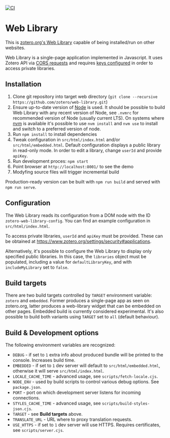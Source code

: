 [![CI](https://github.com/zotero/web-library/actions/workflows/ci.yml/badge.svg)](https://github.com/zotero/web-library/actions/workflows/ci.yml)

Web Library
===========

This is [zotero.org's Web Library](https://www.zotero.org/mylibrary) capable of being installed/run on other websites.

Web Library is a single-page application implemented in Javascript. It uses Zotero API via [CORS requests](http://enable-cors.org/) and requires [keys configured](https://www.zotero.org/settings/keys/new) in order to access private libraries.

Installation
------------

1. Clone git repository into target web directory (`git clone --recursive https://github.com/zotero/web-library.git`)
2. Ensure up-to-date version of [Node](https://nodejs.org) is used. It should be possible to build Web Library with any recent version of Node, see `.nvmrc` for recommended version of Node (usually current LTS). On systems where [nvm](https://github.com/nvm-sh/nvm) is available it's possible to use `nvm install` and `nvm use` to install and switch to a preferred version of node.
3. Run `npm install` to install dependencies
4. Tweak configuration in `src/html/index.html` and/or `src/html/embedded.html`. Default configuration displays a public library in read-only mode. In order to edit a library, change `userId` and provide `apiKey`.
5. Run development proces: `npm start`
6. Point browser at `http://localhost:8001/` to see the demo
7. Modyfing source files will trigger incremental build

Production-ready version can be built with `npm run build` and served with `npm run serve`.

Configuration
----------------------
The Web Library reads its configuration from a DOM node with the ID `zotero-web-library-config`. You can find an example configuration in `src/html/index.html`.  

To access private libraries, `userId` and `apiKey` must be provided. These can be obtained at https://www.zotero.org/settings/security#applications.

Alternatively, it's possible to configure the Web Library to display only specified public libraries. In this case, the `libraries` object must be populated, including a value for `defaultLibraryKey`, and with `includeMyLibrary` set to `false`.

Build targets
-------------
There are two build targets controlled by `TARGET` environment variable: `zotero` and `embedded`. Former produces a single-page app as seen on zotero.org, latter produces a web-library widget that can be embedded on other pages. Embedded build is currently considered experimental. It's also possible to build both variants using `TARGET` set to `all` (default behaviour).


Build & Development options
-------------
The following environment variables are recognized:

* `DEBUG` - if set to `1` extra info about produced bundle will be printed to the console. Increases build time.
* `EMBEDDED` - if set to `1` dev server will default to `src/html/embedded.html`, otherwise it will serve `src/html/index.html`.
* `LOCALE_CACHE_TIME` - advanced usage, see `scripts/fetch-locale.cjs`.
* `NODE_ENV` - used by build scripts to control various debug options. See `package.json`. 
* `PORT` - port on which development server listens for incoming connections.
* `STYLES_CACHE_TIME` - advanced usage, see `scripts/build-styles-json.cjs`.
* `TARGET` - see **Build targets** above.
* `TRANSLATE_URL` - URL where to proxy translation requests.
* `USE_HTTPS` - if set to `1` dev server will use HTTPS. Requires certificates, see `scripts/server.cjs`.
